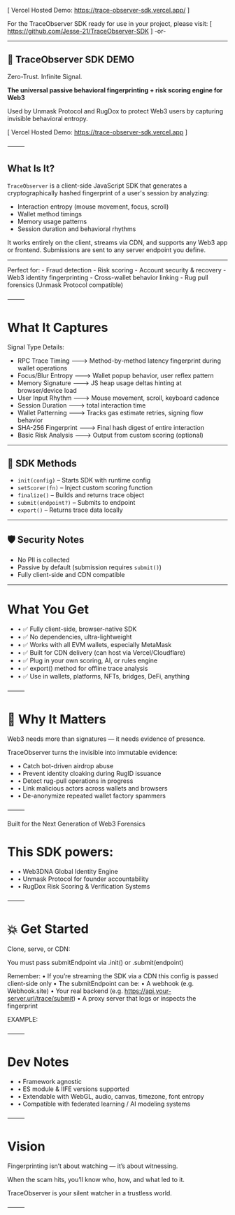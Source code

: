 [ Vercel Hosted Demo: https://trace-observer-sdk.vercel.app/ ]

For the TraceObserver SDK ready for use in your project, please visit:
[ https://github.com/Jesse-21/TraceObserver-SDK ]
-or-

-------------------------------------------------------------


## 🧬 TraceObserver SDK DEMO

Zero-Trust. Infinite Signal.

**The universal passive behavioral fingerprinting + risk scoring engine for Web3**

Used by Unmask Protocol and RugDox to protect Web3 users by capturing invisible behavioral entropy.

[ Vercel Hosted Demo:  https://trace-observer-sdk.vercel.app ]

⸻

## What Is It?

`TraceObserver` is a client-side JavaScript SDK that generates a cryptographically hashed fingerprint of a user's session by analyzing:

- Interaction entropy (mouse movement, focus, scroll)
- Wallet method timings
- Memory usage patterns
- Session duration and behavioral rhythms

It works entirely on the client, streams via CDN, and supports any Web3 app or frontend. Submissions are sent to any server endpoint you define.

---

Perfect for:
	-  Fraud detection
	-  Risk scoring
	-  Account security & recovery
	-  Web3 identity fingerprinting
	-  Cross-wallet behavior linking
	-  Rug pull forensics (Unmask Protocol compatible)

⸻

# What It Captures

Signal Type	Details:
-  RPC Trace Timing	    --->   Method-by-method latency fingerprint during wallet operations
-  Focus/Blur Entropy	  --->   Wallet popup behavior, user reflex pattern
-  Memory Signature	    --->   JS heap usage deltas hinting at browser/device load
-  User Input Rhythm    --->	 Mouse movement, scroll, keyboard cadence
-  Session Duration     --->   total interaction time
-  Wallet Patterning	  --->   Tracks gas estimate retries, signing flow behavior
-  SHA-256 Fingerprint  --->   Final hash digest of entire interaction
-  Basic Risk Analysis  --->   Output from custom scoring (optional)

---

## 💾 SDK Methods

- `init(config)` – Starts SDK with runtime config
- `setScorer(fn)` – Inject custom scoring function
- `finalize()` – Builds and returns trace object
- `submit(endpoint?)` – Submits to endpoint
- `export()` – Returns trace data locally

---

## 🛡️ Security Notes

- No PII is collected
- Passive by default (submission requires `submit()`)
- Fully client-side and CDN compatible

---

# What You Get

- 	•	✅ Fully client-side, browser-native SDK
- 	•	✅ No dependencies, ultra-lightweight
- 	•	✅ Works with all EVM wallets, especially MetaMask
- 	•	✅ Built for CDN delivery (can host via Vercel/Cloudflare)
- 	•	✅ Plug in your own scoring, AI, or rules engine
- 	•	✅ export() method for offline trace analysis
- 	•	✅ Use in wallets, platforms, NFTs, bridges, DeFi, anything

⸻

# 🧠 Why It Matters

Web3 needs more than signatures — it needs evidence of presence.

TraceObserver turns the invisible into immutable evidence:
- 	•	Catch bot-driven airdrop abuse
- 	•	Prevent identity cloaking during RugID issuance
- 	•	Detect rug-pull operations in progress
- 	•	Link malicious actors across wallets and browsers
- 	•	De-anonymize repeated wallet factory spammers

⸻

Built for the Next Generation of Web3 Forensics

# This SDK powers:
- 	•	Web3DNA Global Identity Engine
- 	•	Unmask Protocol for founder accountability
- 	•	RugDox Risk Scoring & Verification Systems

⸻

# 💥 Get Started

Clone, serve, or CDN:

<script src="https:// <URL-Of-Your-Chosen-SDK-Source> /trace-observer.sdk.js"></script>

You must pass submitEndpoint via .init() or .submit(endpoint)

Remember:
	•	If you’re streaming the SDK via a CDN this config is passed client-side only
	•	The submitEndpoint can be:
	•	A webhook (e.g. Webhook.site)
	•	Your real backend (e.g. https://api.your-server.url/trace/submit)
	•	A proxy server that logs or inspects the fingerprint


EXAMPLE:

<script src="https://cdn.your-site-url.com/trace-observer.sdk.js"></script>
<script>
  TraceObserver.init({
    platform_id: "UNMASK_PLATFORM",
    wallet: "0x123...abc",  // optional: for RugID linkage
    submitEndpoint: "https://api.unmask-server/trace/submit", // ✅ required for sending
    captureUserInput: true,
    enableFocusEvents: true,
    enableMemorySampling: true,
    debug: true
  });

  // Optional: plug in your own scoring function
  TraceObserver.setScorer(trace => {
    let risk = 0;
    if (trace.rpcTimeline.length > 10) risk += 20;
    if (trace.userActions.length < 3) risk += 40;
    return { score: risk, flagged: risk > 40 };
  });

  // Later, after a wallet interaction or on button click:
  async function sendTrace() {
    const result = await TraceObserver.submit();
    console.log('Trace submitted:', result);
  }
</script>

⸻

# Dev Notes
- 	•	Framework agnostic
-  	•	ES module & IIFE versions supported
- 	•	Extendable with WebGL, audio, canvas, timezone, font entropy
- 	•	Compatible with federated learning / AI modeling systems

⸻

#  Vision

Fingerprinting isn’t about watching — it’s about witnessing.

When the scam hits, you’ll know who, how, and what led to it.

TraceObserver is your silent watcher in a trustless world.

⸻
